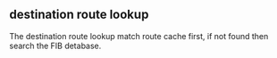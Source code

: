 ## destination route lookup
The destination route lookup match route cache first, if not found then search the FIB detabase.
